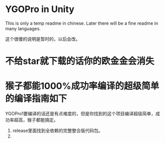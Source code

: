 # YGOPro in Unity

This is only a temp readme in chinese. Later there will be a fine readme in many languages.

这个很傻的说明是暂时的，以后会改。

# 不给star就下载的话你的欧金金会消失

# 猴子都能1000%成功率编译的超级简单的编译指南如下
YGOPro1要编译的话还是有点难度的，但是你找到的这个项目编译超级简单，成功率超高，猴子都能搞定。
1. release里面找到全依赖的完整整合版代码包。
2. 
